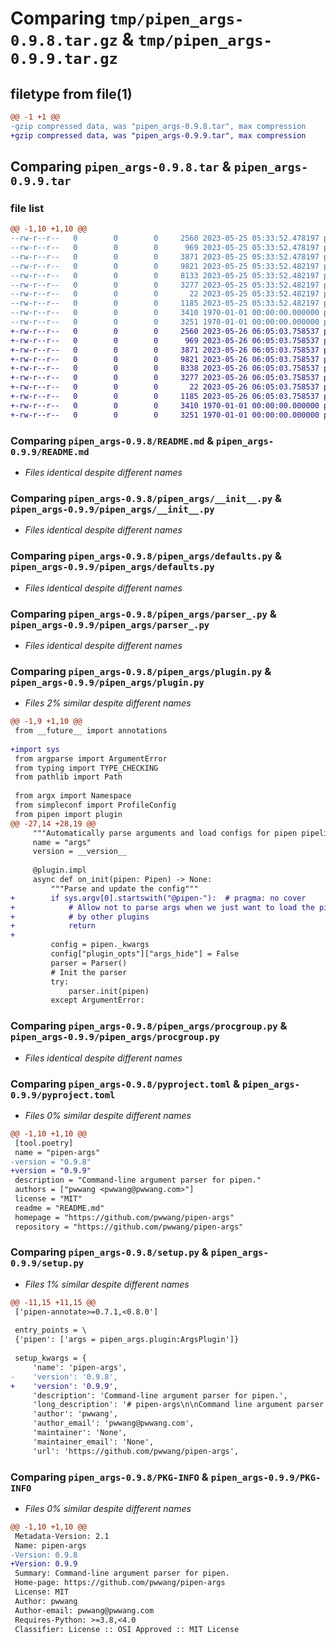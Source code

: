 # Comparing `tmp/pipen_args-0.9.8.tar.gz` & `tmp/pipen_args-0.9.9.tar.gz`

## filetype from file(1)

```diff
@@ -1 +1 @@
-gzip compressed data, was "pipen_args-0.9.8.tar", max compression
+gzip compressed data, was "pipen_args-0.9.9.tar", max compression
```

## Comparing `pipen_args-0.9.8.tar` & `pipen_args-0.9.9.tar`

### file list

```diff
@@ -1,10 +1,10 @@
--rw-r--r--   0        0        0     2560 2023-05-25 05:33:52.478197 pipen_args-0.9.8/README.md
--rw-r--r--   0        0        0      969 2023-05-25 05:33:52.478197 pipen_args-0.9.8/pipen_args/__init__.py
--rw-r--r--   0        0        0     3871 2023-05-25 05:33:52.478197 pipen_args-0.9.8/pipen_args/defaults.py
--rw-r--r--   0        0        0     9821 2023-05-25 05:33:52.482197 pipen_args-0.9.8/pipen_args/parser_.py
--rw-r--r--   0        0        0     8133 2023-05-25 05:33:52.482197 pipen_args-0.9.8/pipen_args/plugin.py
--rw-r--r--   0        0        0     3277 2023-05-25 05:33:52.482197 pipen_args-0.9.8/pipen_args/procgroup.py
--rw-r--r--   0        0        0       22 2023-05-25 05:33:52.482197 pipen_args-0.9.8/pipen_args/version.py
--rw-r--r--   0        0        0     1185 2023-05-25 05:33:52.482197 pipen_args-0.9.8/pyproject.toml
--rw-r--r--   0        0        0     3410 1970-01-01 00:00:00.000000 pipen_args-0.9.8/setup.py
--rw-r--r--   0        0        0     3251 1970-01-01 00:00:00.000000 pipen_args-0.9.8/PKG-INFO
+-rw-r--r--   0        0        0     2560 2023-05-26 06:05:03.758537 pipen_args-0.9.9/README.md
+-rw-r--r--   0        0        0      969 2023-05-26 06:05:03.758537 pipen_args-0.9.9/pipen_args/__init__.py
+-rw-r--r--   0        0        0     3871 2023-05-26 06:05:03.758537 pipen_args-0.9.9/pipen_args/defaults.py
+-rw-r--r--   0        0        0     9821 2023-05-26 06:05:03.758537 pipen_args-0.9.9/pipen_args/parser_.py
+-rw-r--r--   0        0        0     8338 2023-05-26 06:05:03.758537 pipen_args-0.9.9/pipen_args/plugin.py
+-rw-r--r--   0        0        0     3277 2023-05-26 06:05:03.758537 pipen_args-0.9.9/pipen_args/procgroup.py
+-rw-r--r--   0        0        0       22 2023-05-26 06:05:03.758537 pipen_args-0.9.9/pipen_args/version.py
+-rw-r--r--   0        0        0     1185 2023-05-26 06:05:03.758537 pipen_args-0.9.9/pyproject.toml
+-rw-r--r--   0        0        0     3410 1970-01-01 00:00:00.000000 pipen_args-0.9.9/setup.py
+-rw-r--r--   0        0        0     3251 1970-01-01 00:00:00.000000 pipen_args-0.9.9/PKG-INFO
```

### Comparing `pipen_args-0.9.8/README.md` & `pipen_args-0.9.9/README.md`

 * *Files identical despite different names*

### Comparing `pipen_args-0.9.8/pipen_args/__init__.py` & `pipen_args-0.9.9/pipen_args/__init__.py`

 * *Files identical despite different names*

### Comparing `pipen_args-0.9.8/pipen_args/defaults.py` & `pipen_args-0.9.9/pipen_args/defaults.py`

 * *Files identical despite different names*

### Comparing `pipen_args-0.9.8/pipen_args/parser_.py` & `pipen_args-0.9.9/pipen_args/parser_.py`

 * *Files identical despite different names*

### Comparing `pipen_args-0.9.8/pipen_args/plugin.py` & `pipen_args-0.9.9/pipen_args/plugin.py`

 * *Files 2% similar despite different names*

```diff
@@ -1,9 +1,10 @@
 from __future__ import annotations
 
+import sys
 from argparse import ArgumentError
 from typing import TYPE_CHECKING
 from pathlib import Path
 
 from argx import Namespace
 from simpleconf import ProfileConfig
 from pipen import plugin
@@ -27,14 +28,19 @@
     """Automatically parse arguments and load configs for pipen pipelines"""
     name = "args"
     version = __version__
 
     @plugin.impl
     async def on_init(pipen: Pipen) -> None:
         """Parse and update the config"""
+        if sys.argv[0].startswith("@pipen-"):  # pragma: no cover
+            # Allow not to parse args when we just want to load the pipeline
+            # by other plugins
+            return
+
         config = pipen._kwargs
         config["plugin_opts"]["args_hide"] = False
         parser = Parser()
         # Init the parser
         try:
             parser.init(pipen)
         except ArgumentError:
```

### Comparing `pipen_args-0.9.8/pipen_args/procgroup.py` & `pipen_args-0.9.9/pipen_args/procgroup.py`

 * *Files identical despite different names*

### Comparing `pipen_args-0.9.8/pyproject.toml` & `pipen_args-0.9.9/pyproject.toml`

 * *Files 0% similar despite different names*

```diff
@@ -1,10 +1,10 @@
 [tool.poetry]
 name = "pipen-args"
-version = "0.9.8"
+version = "0.9.9"
 description = "Command-line argument parser for pipen."
 authors = ["pwwang <pwwang@pwwang.com>"]
 license = "MIT"
 readme = "README.md"
 homepage = "https://github.com/pwwang/pipen-args"
 repository = "https://github.com/pwwang/pipen-args"
```

### Comparing `pipen_args-0.9.8/setup.py` & `pipen_args-0.9.9/setup.py`

 * *Files 1% similar despite different names*

```diff
@@ -11,15 +11,15 @@
 ['pipen-annotate>=0.7.1,<0.8.0']
 
 entry_points = \
 {'pipen': ['args = pipen_args.plugin:ArgsPlugin']}
 
 setup_kwargs = {
     'name': 'pipen-args',
-    'version': '0.9.8',
+    'version': '0.9.9',
     'description': 'Command-line argument parser for pipen.',
     'long_description': '# pipen-args\n\nCommand line argument parser for [pipen][1]\n\n## Usage\n\n```python\nfrom pipen import Proc, Pipen\n\n\nclass Process(Proc):\n    """My process\n\n    Input:\n        a: Input data\n    """\n    input = \'a\'\n    input_data = range(10)\n    script = \'echo {{in.a}}\'\n\nPipen().set_start(Process).run()\n```\n\n```shell\n$ python example.py --help\nUsage: test.py [-h | -h+] [options]\n\nUndescribed process.\nUse `@configfile` to load default values for the options.\n\nPipeline Options:\n  --name NAME           The name for the pipeline, will affect the default workdir and\n                        outdir. [default: pipen-0]\n  --profile PROFILE     The default profile from the configuration to run the pipeline.\n                        This profile will be used unless a profile is specified in the\n                        process or in the .run method of pipen. You can check the\n                        available profiles by running `pipen profile`\n  --outdir OUTDIR       The output directory of the pipeline [default: ./<name>-output]\n  --forks FORKS         How many jobs to run simultaneously by the scheduler\n  --scheduler SCHEDULER\n                        The scheduler to run the jobs\n\nNamespace <in>:\n  --in.a A [A ...]      Input data\n\nOptional Arguments:\n  -h, --help, -h+, --help+\n                        show help message (with + to show more options) and exit\n```\n\nSee more examples in `tests/pipelines/` folder.\n\n## Plugin options\n\n- `args_hide`: (process level) Hide the arguments in the help message. Default: `False`\n- `args_group`: (pipeline level) The group name for the arguments. Default: `pipeline options`\n- `args_flatten`: (pipeline level) Flatten the arguments in the help message when there is only one process in the pipeline. Default: `auto` (flatten if single process, otherwise not)\n\n\n## Metadata for Proc envs items\n\nThe metadata in the docstring of env items determines how the arguments are defined.\n\n```python\nclass Process(Proc):\n    """My process\n\n    # other docstring sections\n\n    Envs:\n        a (<metadata>): ...\n    """\n```\n\nThe metadata could be key-value pairs separated by `;`. The separator `:` or `=` is used to\nseparate the key and value. The value is optional. If the value is not specified, it\nwill be set to `True`. The keys are valid arguments of `argx.ArgumentParser.add_argument`, except that `hidden` will be interpreted as `show=False` in `argx.ArgumentParser.add_argument`. If the value of `choices` is not specified, the subkeys of the env item will be used as the choices.\n\n[1]: https://github.com/pwwang/pipen\n',
     'author': 'pwwang',
     'author_email': 'pwwang@pwwang.com',
     'maintainer': 'None',
     'maintainer_email': 'None',
     'url': 'https://github.com/pwwang/pipen-args',
```

### Comparing `pipen_args-0.9.8/PKG-INFO` & `pipen_args-0.9.9/PKG-INFO`

 * *Files 0% similar despite different names*

```diff
@@ -1,10 +1,10 @@
 Metadata-Version: 2.1
 Name: pipen-args
-Version: 0.9.8
+Version: 0.9.9
 Summary: Command-line argument parser for pipen.
 Home-page: https://github.com/pwwang/pipen-args
 License: MIT
 Author: pwwang
 Author-email: pwwang@pwwang.com
 Requires-Python: >=3.8,<4.0
 Classifier: License :: OSI Approved :: MIT License
```

